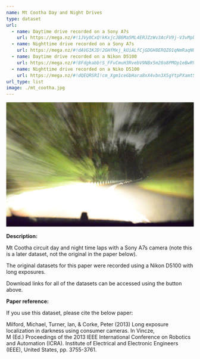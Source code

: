 ```yaml
---
name: Mt Cootha Day and Night Drives
type: dataset
url:
  - name: Daytime drive recorded on a Sony A7s
    url: https://mega.nz/#!1JVy0CxQ!kKxjcJB6Ma5ML4ERJZzWv3AcFV9j-V3vMpbZLX68JqM
  - name: Nighttime drive recorded on a Sony A7s
    url: https://mega.nz/#!dAVG1KJD!2GHfMxj_kUiALfCjGDGH8ERQZO1qNmRaqNUHHTK5Pmo
  - name: Daytime drive recorded on a Nikon D5100
    url: https://mega.nz/#!8Fdgkabb!S_FFvCmuH3RvebV9NBx5m28o8PMOp1eBwRVW0-LVcb4
  - name: Nighttime drive recorded on a Niko D5100
    url: https://mega.nz/#!dQEQRSRI!cm_Xgm1ceGbHara8xX4vbn3X5gYtpPXamtS5WzABfJk
url_type: list
image: ./mt_cootha.jpg
---
```


![Mt Cootha Day Night dataset snapshot](./mt_cootha.jpg)

**Description:**

Mt Cootha circuit day and night time laps with a Sony A7s camera (note this is a later dataset, not the original in the paper below).

The original datasets for this paper were recorded using a Nikon D5100 with long exposures.

Download links for all of the datasets can be accessed using the button above.

**Paper reference:**

If you use this dataset, please cite the below paper:

Milford, Michael, Turner, Ian, & Corke, Peter (2013) Long exposure localization in darkness using consumer cameras. In Vincze, M (Ed.) Proceedings of the 2013 IEEE International Conference on Robotics and Automation (ICRA). Institute of Electrical and Electronic Engineers (IEEE), United States, pp. 3755-3761.
